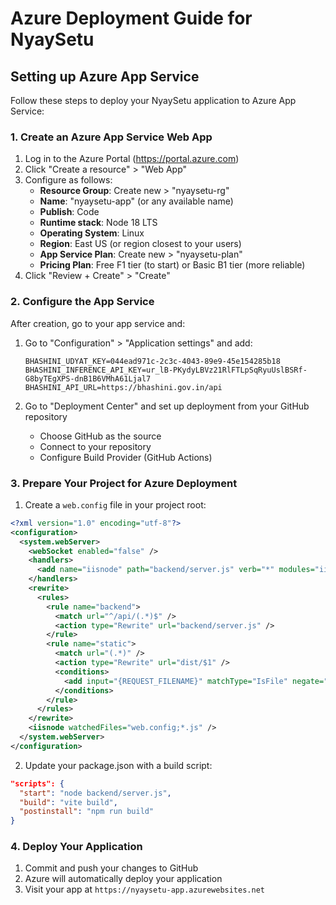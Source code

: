 # Azure Deployment Guide for NyaySetu

## Setting up Azure App Service

Follow these steps to deploy your NyaySetu application to Azure App Service:

### 1. Create an Azure App Service Web App

1. Log in to the Azure Portal (https://portal.azure.com)
2. Click "Create a resource" > "Web App"
3. Configure as follows:
   - **Resource Group**: Create new > "nyaysetu-rg"
   - **Name**: "nyaysetu-app" (or any available name)
   - **Publish**: Code
   - **Runtime stack**: Node 18 LTS
   - **Operating System**: Linux
   - **Region**: East US (or region closest to your users)
   - **App Service Plan**: Create new > "nyaysetu-plan"
   - **Pricing Plan**: Free F1 tier (to start) or Basic B1 tier (more reliable)
4. Click "Review + Create" > "Create"

### 2. Configure the App Service

After creation, go to your app service and:

1. Go to "Configuration" > "Application settings" and add:

   ```
   BHASHINI_UDYAT_KEY=044ead971c-2c3c-4043-89e9-45e154285b18
   BHASHINI_INFERENCE_API_KEY=ur_lB-PKydyLBVz21RlFTLpSqRyuUslBSRf-G8byTEgXPS-dnB1B6VMhA61Ljal7
   BHASHINI_API_URL=https://bhashini.gov.in/api
   ```

2. Go to "Deployment Center" and set up deployment from your GitHub repository
   - Choose GitHub as the source
   - Connect to your repository
   - Configure Build Provider (GitHub Actions)

### 3. Prepare Your Project for Azure Deployment

1. Create a `web.config` file in your project root:

```xml
<?xml version="1.0" encoding="utf-8"?>
<configuration>
  <system.webServer>
    <webSocket enabled="false" />
    <handlers>
      <add name="iisnode" path="backend/server.js" verb="*" modules="iisnode" />
    </handlers>
    <rewrite>
      <rules>
        <rule name="backend">
          <match url="^/api/(.*)$" />
          <action type="Rewrite" url="backend/server.js" />
        </rule>
        <rule name="static">
          <match url="(.*)" />
          <action type="Rewrite" url="dist/$1" />
          <conditions>
            <add input="{REQUEST_FILENAME}" matchType="IsFile" negate="True" />
          </conditions>
        </rule>
      </rules>
    </rewrite>
    <iisnode watchedFiles="web.config;*.js" />
  </system.webServer>
</configuration>
```

2. Update your package.json with a build script:

```json
"scripts": {
  "start": "node backend/server.js",
  "build": "vite build",
  "postinstall": "npm run build"
}
```

### 4. Deploy Your Application

1. Commit and push your changes to GitHub
2. Azure will automatically deploy your application
3. Visit your app at `https://nyaysetu-app.azurewebsites.net`
